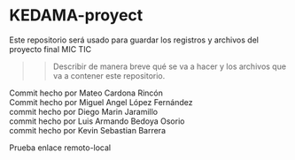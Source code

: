 # KEDAMA-proyect
Este repositorio será usado para guardar los registros y archivos del proyecto final MIC TIC 
>>Describir de manera breve qué se va a hacer y los archivos que va a contener este repositorio. 

Commit hecho por Mateo Cardona Rincón <br>
Commit hecho por Miguel Angel López Fernández <br>
commit hecho por Diego Marin Jaramillo  <br>
commit hecho por Luis Armando Bedoya Osorio <br>
commit hecho por Kevin Sebastian Barrera <br>

Prueba enlace remoto-local
